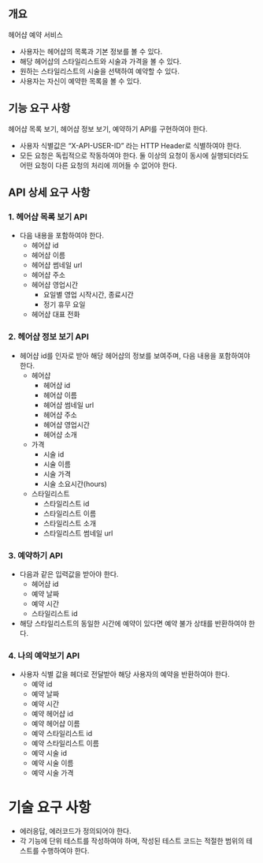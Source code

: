 ## 개요

헤어샵 예약 서비스

- 사용자는 헤어샵의 목록과 기본 정보를 볼 수 있다.
- 해당 헤어샵의 스타일리스트와 시술과 가격을 볼 수 있다.
- 원하는 스타일리스트의 시술을 선택하여 예약할 수 있다.
- 사용자는 자신이 예약한 목록을 볼 수 있다.

## 기능 요구 사항

헤어샵 목록 보기, 헤어샵 정보 보기, 예약하기 API를 구현하여야 한다.

- 사용자 식별값은 “X-API-USER-ID” 라는 HTTP Header로 식별하여야 한다.
- 모든 요청은 독립적으로 작동하여야 한다. 둘 이상의 요청이 동시에 실행되더라도 어떤 요청이 다른 요청의 처리에 끼어들 수 없어야 한다.

## API 상세 요구 사항

### 1. 헤어샵 목록 보기 API

- 다음 내용을 포함하여야 한다.
    - 헤어샵 id
    - 헤어샵 이름
    - 헤어샵 썸네일 url
    - 헤어샵 주소
    - 헤어샵 영업시간
        - 요일별 영업 시작시간, 종료시간
        - 정기 휴무 요일
    - 헤어샵 대표 전화

### 2. 헤어샵 정보 보기 API

- 헤어샵 id를 인자로 받아 해당 헤어샵의 정보를 보여주며, 다음 내용을 포함하여야 한다.
    - 헤어샵
        - 헤어샵 id
        - 헤어샵 이름
        - 헤어샵 썸네일 url
        - 헤어샵 주소
        - 헤어샵 영업시간
        - 헤어샵 소개
    - 가격
        - 시술 id
        - 시술 이름
        - 시술 가격
        - 시술 소요시간(hours)
    - 스타일리스트
        - 스타일리스트 id
        - 스타일리스트 이름
        - 스타일리스트 소개
        - 스타일리스트 썸네일 url

### 3. 예약하기 API

- 다음과 같은 입력값을 받아야 한다.
    - 헤어샵 id
    - 예약 날짜
    - 예약 시간
    - 스타일리스트 id
- 해당 스타일리스트의 동일한 시간에 예약이 있다면 예약 불가 상태를 반환하여야 한다.

### 4. 나의 예약보기 API

- 사용자 식별 값을 헤더로 전달받아 해당 사용자의 예약을 반환하여야 한다.
    - 예약 id
    - 예약 날짜
    - 예약 시간
    - 예약 헤어샵 id
    - 예약 헤어샵 이름
    - 예약 스타일리스트 id
    - 예약 스타일리스트 이름
    - 예약 시술 id
    - 예약 시술 이름
    - 예약 시술 가격

# 기술 요구 사항

- 에러응답, 에러코드가 정의되어야 한다.
- 각 기능에 단위 테스트를 작성하여야 하며, 작성된 테스트 코드는 적절한 범위의 테스트를 수행하여야 한다.
